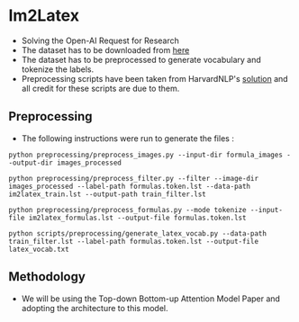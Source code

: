 # Im2Latex
- Solving the Open-AI Request for Research
- The dataset has to be downloaded from [here](https://zenodo.org/record/56198#.V2p0KTXT6eA)
- The dataset has to be preprocessed to generate vocabulary and tokenize the labels. 
- Preprocessing scripts have been taken from HarvardNLP's [solution](https://github.com/harvardnlp/im2markup) and all credit for these scripts are due to them.

## Preprocessing 
- The following instructions were run to generate the files :

```python preprocessing/preprocess_images.py --input-dir formula_images --output-dir images_processed```

```python preprocessing/preprocess_filter.py --filter --image-dir images_processed --label-path formulas.token.lst --data-path im2latex_train.lst --output-path train_filter.lst ```

```python preprocessing/preprocess_formulas.py --mode tokenize --input-file im2latex_formulas.lst --output-file formulas.token.lst```

```python scripts/preprocessing/generate_latex_vocab.py --data-path train_filter.lst --label-path formulas.token.lst --output-file latex_vocab.txt```


## Methodology

- We will be using the Top-down Bottom-up Attention Model Paper and adopting the architecture to this model.

